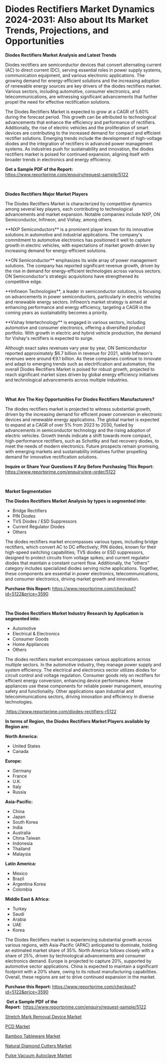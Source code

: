 <p><h1>Diodes Rectifiers Market Dynamics 2024-2031: Also about Its Market Trends, Projections, and Opportunities</h1></p><p><strong>Diodes Rectifiers Market Analysis and Latest Trends</strong></p>
<p><p>Diodes rectifiers are semiconductor devices that convert alternating current (AC) to direct current (DC), serving essential roles in power supply systems, communication equipment, and various electronic applications. The growing demand for energy-efficient solutions and the increasing adoption of renewable energy sources are key drivers of the diodes rectifiers market. Various sectors, including automotive, consumer electronics, and telecommunications, are witnessing significant advancements that further propel the need for effective rectification solutions.</p><p>The Diodes Rectifiers Market is expected to grow at a CAGR of 5.60% during the forecast period. This growth can be attributed to technological advancements that enhance the efficiency and performance of rectifiers. Additionally, the rise of electric vehicles and the proliferation of smart devices are contributing to the increased demand for compact and efficient rectifier solutions. Emerging trends include the development of high-voltage diodes and the integration of rectifiers in advanced power management systems. As industries push for sustainability and innovation, the diodes rectifiers market is poised for continued expansion, aligning itself with broader trends in electronics and energy efficiency.</p></p>
<p><strong>Get a Sample PDF of the Report:&nbsp;</strong> <a href="https://www.reportprime.com/enquiry/request-sample/5122">https://www.reportprime.com/enquiry/request-sample/5122</a></p>
<p>&nbsp;</p>
<p><strong>Diodes Rectifiers Major Market Players</strong></p>
<p><p>The Diodes Rectifiers Market is characterized by competitive dynamics among several key players, each contributing to technological advancements and market expansion. Notable companies include NXP, ON Semiconductor, Infineon, and Vishay, among others.</p><p>**NXP Semiconductors** is a prominent player known for its innovative solutions in automotive and industrial applications. The company's commitment to automotive electronics has positioned it well to capture growth in electric vehicles, with expectations of market growth driven by increasing demand for energy-efficient solutions.</p><p>**ON Semiconductor** emphasizes its wide array of power management solutions. The company has reported significant revenue growth, driven by the rise in demand for energy-efficient technologies across various sectors. ON Semiconductor's strategic acquisitions have strengthened its competitive edge.</p><p>**Infineon Technologies**, a leader in semiconductor solutions, is focusing on advancements in power semiconductors, particularly in electric vehicles and renewable energy sectors. Infineon’s market strategy is aimed at enhancing performance and energy efficiency, targeting a CAGR in the coming years as sustainability becomes a priority.</p><p>**Vishay Intertechnology** is engaged in various sectors, including automotive and consumer electronics, offering a diversified product portfolio. With growth in electric and hybrid vehicle production, the demand for Vishay's rectifiers is expected to surge.</p><p>Although exact sales revenues vary year by year, ON Semiconductor reported approximately $6.7 billion in revenue for 2021, while Infineon's revenues were around €9.1 billion. As these companies continue to innovate and adapt to emerging trends such as electrification and automation, the overall Diodes Rectifiers Market is poised for robust growth, projected to reach significant market sizes driven by global energy efficiency initiatives and technological advancements across multiple industries.</p></p>
<p>&nbsp;</p>
<p><strong>What Are The Key Opportunities For Diodes Rectifiers Manufacturers?</strong></p>
<p><p>The diodes rectifiers market is projected to witness substantial growth, driven by the increasing demand for efficient power conversion in electronic devices and renewable energy applications. The global market is expected to expand at a CAGR of over 5% from 2023 to 2030, fueled by advancements in semiconductor technology and the rising adoption of electric vehicles. Growth trends indicate a shift towards more compact, high-performance rectifiers, such as Schottky and fast recovery diodes, to meet the needs of modern electronics. Future prospects remain promising, with emerging markets and sustainability initiatives further propelling demand for innovative rectification solutions.</p></p>
<p><strong>Inquire or Share Your Questions If Any Before Purchasing This Report:</strong> <a href="https://www.reportprime.com/enquiry/pre-order/5122">https://www.reportprime.com/enquiry/pre-order/5122</a></p>
<p>&nbsp;</p>
<p><strong>Market Segmentation</strong></p>
<p><strong>The Diodes Rectifiers Market Analysis by types is segmented into:</strong></p>
<p><ul><li>Bridge Rectifiers</li><li>PIN Diodes</li><li>TVS Diodes / ESD Suppressors</li><li>Current Regulator Diodes</li><li>Others</li></ul></p>
<p><p>The diodes rectifiers market encompasses various types, including bridge rectifiers, which convert AC to DC effectively; PIN diodes, known for their high-speed switching capabilities; TVS diodes or ESD suppressors, designed to protect circuits from voltage spikes; and current regulator diodes that maintain a constant current flow. Additionally, the "others" category includes specialized diodes serving niche applications. Together, these components are essential in power electronics, telecommunications, and consumer electronics, driving market growth and innovation.</p></p>
<p><strong>Purchase this Report:&nbsp;</strong><a href="https://www.reportprime.com/checkout?id=5122&price=3590">https://www.reportprime.com/checkout?id=5122&price=3590</a></p>
<p>&nbsp;</p>
<p><strong>The Diodes Rectifiers Market Industry Research by Application is segmented into:</strong></p>
<p><ul><li>Automotive</li><li>Electrical & Electronics</li><li>Consumer Goods</li><li>Home Appliances</li><li>Others</li></ul></p>
<p><p>The diodes rectifiers market encompasses various applications across multiple sectors. In the automotive industry, they manage power supply and system efficiency. The electrical and electronics sector utilizes diodes for circuit control and voltage regulation. Consumer goods rely on rectifiers for efficient energy conversion, enhancing device performance. Home appliances use these components for reliable power management, ensuring safety and functionality. Other applications span industrial and telecommunications sectors, driving innovation and efficiency in diverse technologies.</p></p>
<p><a href="https://www.reportprime.com/diodes-rectifiers-r5122">&nbsp;https://www.reportprime.com/diodes-rectifiers-r5122</a></p>
<p><strong>In terms of Region, the Diodes Rectifiers Market Players available by Region are:</strong></p>
<p>
    <p> <strong> North America: </strong>
        <ul>
            <li>United States</li>
            <li>Canada</li>
        </ul>
        </p> 
    <p> <strong> Europe: </strong>
        <ul>
            <li>Germany</li>
            <li>France</li>
            <li>U.K.</li>
            <li>Italy</li>
            <li>Russia</li>
        </ul>
        </p> 
    <p> <strong> Asia-Pacific: </strong>
        <ul>
            <li>China</li>
            <li>Japan</li>
            <li>South Korea</li>
            <li>India</li>
            <li>Australia</li>
            <li>China Taiwan</li>
            <li>Indonesia</li>
            <li>Thailand</li>
            <li>Malaysia</li>
        </ul>
        </p> 
    <p> <strong> Latin America: </strong>
        <ul>
            <li>Mexico</li>
            <li>Brazil</li>
            <li>Argentina Korea</li>
            <li>Colombia</li>
        </ul>
        </p> 
    <p> <strong> Middle East & Africa: </strong>
        <ul>
            <li>Turkey</li>
            <li>Saudi</li>
            <li>Arabia</li>
            <li>UAE</li>
            <li>Korea</li>
        </ul>
    </p>
    </p>
<p><p>The Diodes Rectifiers market is experiencing substantial growth across various regions, with Asia-Pacific (APAC) anticipated to dominate, holding an estimated market share of 35%. North America follows closely with a share of 25%, driven by technological advancements and consumer electronics demand. Europe is projected to capture 20%, supported by automotive sector applications. China is expected to maintain a significant footprint with a 20% share, owing to its robust manufacturing capabilities. Overall, these regions are set to drive continued expansion in the market.</p></p>
<p><strong>Purchase this Report: </strong><a href="https://www.reportprime.com/checkout?id=5122&price=3590">https://www.reportprime.com/checkout?id=5122&price=3590</a></p>
<p>&nbsp;<strong>Get a Sample PDF of the Report:&nbsp;&nbsp;</strong><a href="https://www.reportprime.com/enquiry/request-sample/5122">https://www.reportprime.com/enquiry/request-sample/5122</a></p>
<p><strong></strong></p>
<p><p><a href="https://www.linkedin.com/pulse/stretch-mark-removal-device-industry-analysis-report-its-fstge?trackingId=fdaHInMrQ9eJud5lqXvQmw%3D%3D">Stretch Mark Removal Device Market</a></p><p><a href="https://issuu.com/reportprime-2/docs/pcd-market-size-2030.pptx_b99d8277f3bdb9">PCD Market</a></p><p><a href="https://www.linkedin.com/pulse/bamboo-tableware-market-strategic-insights-product-evolution-mdggf?trackingId=EGb4U8KyRj%2BOYa0ePzMN6w%3D%3D">Bamboo Tableware Market</a></p><p><a href="https://issuu.com/reportprime-2/docs/natural-diamond-cutters-market-size_ab171b42ef9c4d">Natural Diamond Cutters Market</a></p><p><a href="https://www.linkedin.com/pulse/global-pulse-vacuum-autoclave-market-status-2024-2031-hpyye?trackingId=2OE1nPD9QCGlZW29H5swrw%3D%3D">Pulse Vacuum Autoclave Market</a></p></p>